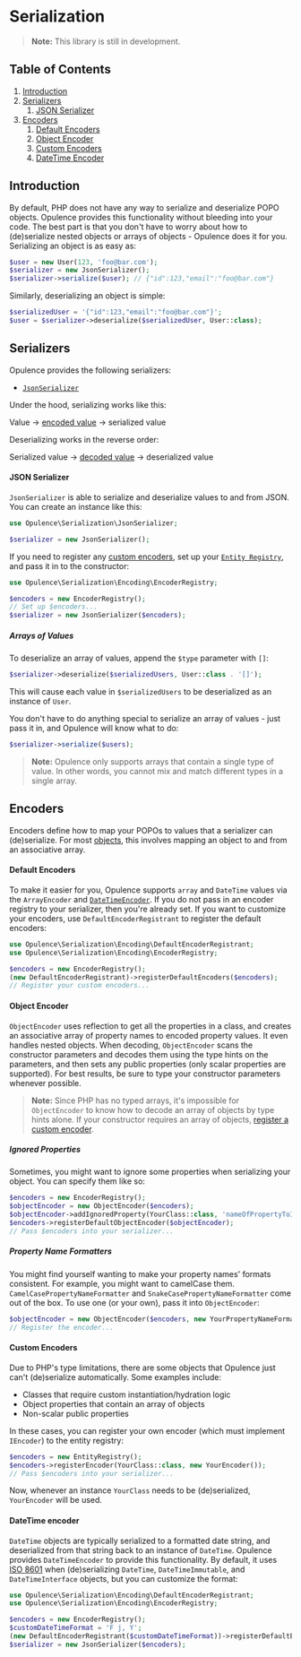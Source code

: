 # Serialization

> **Note:** This library is still in development.

## Table of Contents
1. [Introduction](#introduction)
2. [Serializers](#serializers)
    1. [JSON Serializer](#json-serializer)
3. [Encoders](#encoders)
    1. [Default Encoders](#default-encoders)
    2. [Object Encoder](#object-encoder)
    3. [Custom Encoders](#custom-encoders)
    4. [DateTime Encoder](#datetime-encoder)

<h2 id="introduction">Introduction</h2>

By default, PHP does not have any way to serialize and deserialize POPO objects.  Opulence provides this functionality without bleeding into your code.  The best part is that you don't have to worry about how to (de)serialize nested objects or arrays of objects - Opulence does it for you.  Serializing an object is as easy as:

```php
$user = new User(123, 'foo@bar.com');
$serializer = new JsonSerializer();
$serializer->serialize($user); // {"id":123,"email":"foo@bar.com"}
```

Similarly, deserializing an object is simple:

```php
$serializedUser = '{"id":123,"email":"foo@bar.com"}';
$user = $serializer->deserialize($serializedUser, User::class);
```

<h2 id="serializers">Serializers</h2>

Opulence provides the following serializers:

* [`JsonSerializer`](#json-serializer)

Under the hood, serializing works like this:

Value &rarr; [encoded value](#encoders) &rarr; serialized value

Deserializing works in the reverse order:

Serialized value &rarr; [decoded value](#encoders) &rarr; deserialized value

<h4 id="json-serializer">JSON Serializer</h4>

`JsonSerializer` is able to serialize and deserialize values to and from JSON.  You can create an instance like this:

```php
use Opulence\Serialization\JsonSerializer;

$serializer = new JsonSerializer();
```

If you need to register any [custom encoders](#custom-encoders), set up your [`Entity Registry`](#entity-registry), and pass it in to the constructor:

```php
use Opulence\Serialization\Encoding\EncoderRegistry;

$encoders = new EncoderRegistry();
// Set up $encoders...
$serializer = new JsonSerializer($encoders);
```

<h5 id="arrays-of-values">Arrays of Values</h5>

To deserialize an array of values, append the `$type` parameter with `[]`:

```php
$serializer->deserialize($serializedUsers, User::class . '[]');
```

This will cause each value in `$serializedUsers` to be deserialized as an instance of `User`.

You don't have to do anything special to serialize an array of values - just pass it in, and Opulence will know what to do:

```php
$serializer->serialize($users);
```

> **Note:** Opulence only supports arrays that contain a single type of value.  In other words, you cannot mix and match different types in a single array.

<h2 id="encoders">Encoders</h2>

Encoders define how to map your POPOs to values that a serializer can (de)serialize.  For most [objects](#object-encoder), this involves mapping an object to and from an associative array.

<h4 id="default-encoders">Default Encoders</h4>

To make it easier for you, Opulence supports `array` and `DateTime` values via the `ArrayEncoder` and [`DateTimeEncoder`](#datetime-encoder).  If you do not pass in an encoder registry to your serializer, then you're already set.  If you want to customize your encoders, use `DefaultEncoderRegistrant` to register the default encoders:

```php
use Opulence\Serialization\Encoding\DefaultEncoderRegistrant;
use Opulence\Serialization\Encoding\EncoderRegistry;

$encoders = new EncoderRegistry();
(new DefaultEncoderRegistrant)->registerDefaultEncoders($encoders);
// Register your custom encoders...
```

<h4 id="object-encoder">Object Encoder</h4>

`ObjectEncoder` uses reflection to get all the properties in a class, and creates an associative array of property names to encoded property values.  It even handles nested objects.  When decoding, `ObjectEncoder` scans the constructor parameters and decodes them using the type hints on the parameters, and then sets any public properties (only scalar properties are supported).  For best results, be sure to type your constructor parameters whenever possible.

> **Note:** Since PHP has no typed arrays, it's impossible for `ObjectEncoder` to know how to decode an array of objects by type hints alone.  If your constructor requires an array of objects, [register a custom encoder](#custom-encoders).

<h5 id="ignored-properties">Ignored Properties</h5>

Sometimes, you might want to ignore some properties when serializing your object.  You can specify them like so:

```php
$encoders = new EncoderRegistry();
$objectEncoder = new ObjectEncoder($encoders);
$objectEncoder->addIgnoredProperty(YourClass::class, 'nameOfPropertyToIgnore');
$encoders->registerDefaultObjectEncoder($objectEncoder);
// Pass $encoders into your serializer...
```

<h5 id="property-name-formatters">Property Name Formatters</h5>

You might find yourself wanting to make your property names' formats consistent.  For example, you might want to camelCase them.  `CamelCasePropertyNameFormatter` and `SnakeCasePropertyNameFormatter` come out of the box.  To use one (or your own), pass it into `ObjectEncoder`:

```php
$objectEncoder = new ObjectEncoder($encoders, new YourPropertyNameFormatter());
// Register the encoder...
```

<h4 id="custom-encoders">Custom Encoders</h4>

Due to PHP's type limitations, there are some objects that Opulence just can't (de)serialize automatically.  Some examples include:

* Classes that require custom instantiation/hydration logic
* Object properties that contain an array of objects
* Non-scalar public properties

In these cases, you can register your own encoder (which must implement `IEncoder`) to the entity registry:

```php
$encoders = new EntityRegistry();
$encoders->registerEncoder(YourClass::class, new YourEncoder());
// Pass $encoders into your serializer...
```

Now, whenever an instance `YourClass` needs to be (de)serialized, `YourEncoder` will be used.

<h4 id="datetime-encoder">DateTime encoder</h4>

`DateTime` objects are typically serialized to a formatted date string, and deserialized from that string back to an instance of `DateTime`.  Opulence provides `DateTimeEncoder` to provide this functionality. By default, it uses <a href="https://en.wikipedia.org/wiki/ISO_8601" target="_blank">ISO 8601</a> when (de)serializing `DateTime`, `DateTimeImmutable`, and `DateTimeInterface` objects, but you can customize the format:

```php
use Opulence\Serialization\Encoding\DefaultEncoderRegistrant;
use Opulence\Serialization\Encoding\EncoderRegistry;

$encoders = new EncoderRegistry();
$customDateTimeFormat = 'F j, Y';
(new DefaultEncoderRegistrant($customDateTimeFormat))->registerDefaultEncoders($encoders);
$serializer = new JsonSerializer($encoders);
```